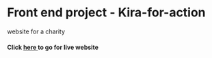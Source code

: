 # Front end project - Kira-for-action
  website for a charity 
  
  #### Click [ here ](https://pranjulkushwaha.github.io/Kira-for-action/) to go for live website

